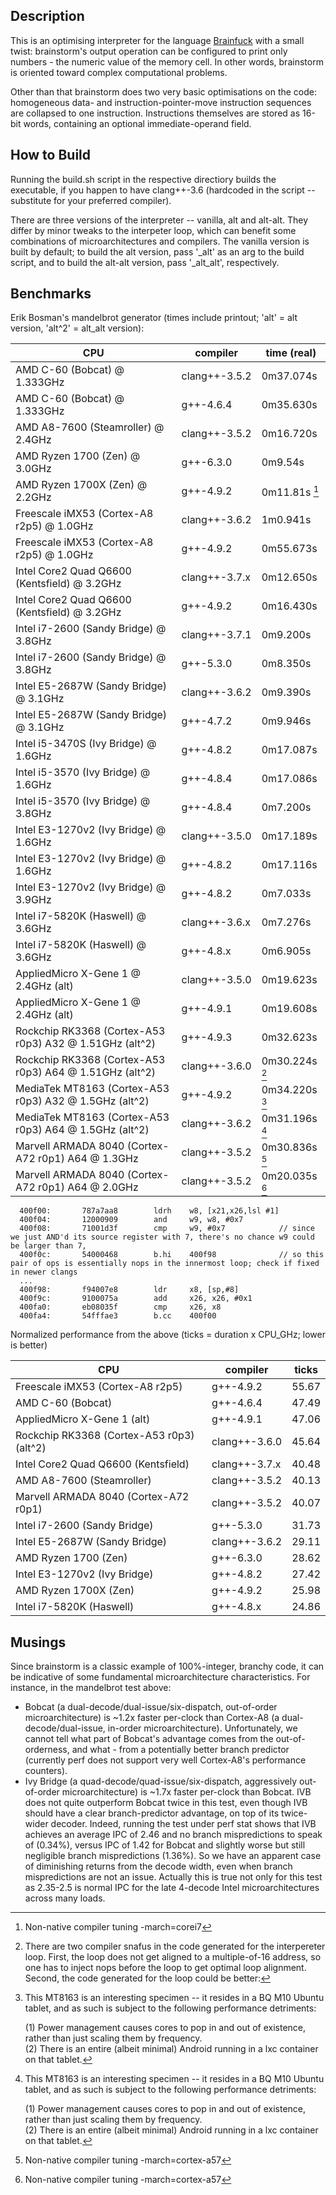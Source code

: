 Description
-----------

This is an optimising interpreter for the language [Brainfuck](http://en.wikipedia.org/wiki/Brainfuck) with a small twist: brainstorm's output operation can be configured to print only numbers - the numeric value of the memory cell. In other words, brainstorm is oriented toward complex computational problems.

Other than that brainstorm does two very basic optimisations on the code: homogeneous data- and instruction-pointer-move instruction sequences are collapsed to one instruction. Instructions themselves are stored as 16-bit words, containing an optional immediate-operand field.

How to Build
------------

Running the build.sh script in the respective directiory builds the executable, if you happen to have clang++-3.6 (hardcoded in the script -- substitute for your preferred compiler).

There are three versions of the interpreter -- vanilla, alt and alt-alt. They differ by minor tweaks to the interpeter loop, which can benefit some combinations of microarchitectures and compilers. The vanilla version is built by default; to build the alt version, pass '\_alt' as an arg to the build script, and to build the alt-alt version, pass '\_alt\_alt', respectively.

Benchmarks
----------

Erik Bosman's mandelbrot generator (times include printout; 'alt' = alt version, 'alt^2' = alt\_alt version):

| CPU                                                     | compiler      | time (real)    |
| ---------------------------------------------------     | ------------- | -------------- |
| AMD C-60 (Bobcat) @ 1.333GHz                            | clang++-3.5.2 | 0m37.074s      |
| AMD C-60 (Bobcat) @ 1.333GHz                            | g++-4.6.4     | 0m35.630s      |
| AMD A8-7600 (Steamroller) @ 2.4GHz                      | clang++-3.5.2 | 0m16.720s      |
| AMD Ryzen 1700 (Zen) @ 3.0GHz                           | g++-6.3.0     | 0m9.54s        |
| AMD Ryzen 1700X (Zen) @ 2.2GHz                          | g++-4.9.2     | 0m11.81s  [^1] |
| Freescale iMX53 (Cortex-A8 r2p5) @ 1.0GHz               | clang++-3.6.2 | 1m0.941s       |
| Freescale iMX53 (Cortex-A8 r2p5) @ 1.0GHz               | g++-4.9.2     | 0m55.673s      |
| Intel Core2 Quad Q6600 (Kentsfield) @ 3.2GHz            | clang++-3.7.x | 0m12.650s      |
| Intel Core2 Quad Q6600 (Kentsfield) @ 3.2GHz            | g++-4.9.2     | 0m16.430s      |
| Intel i7-2600 (Sandy Bridge) @ 3.8GHz                   | clang++-3.7.1 | 0m9.200s       |
| Intel i7-2600 (Sandy Bridge) @ 3.8GHz                   | g++-5.3.0     | 0m8.350s       |
| Intel E5-2687W (Sandy Bridge) @ 3.1GHz                  | clang++-3.6.2 | 0m9.390s       |
| Intel E5-2687W (Sandy Bridge) @ 3.1GHz                  | g++-4.7.2     | 0m9.946s       |
| Intel i5-3470S (Ivy Bridge) @ 1.6GHz                    | g++-4.8.2     | 0m17.087s      |
| Intel i5-3570 (Ivy Bridge) @ 1.6GHz                     | g++-4.8.4     | 0m17.086s      |
| Intel i5-3570 (Ivy Bridge) @ 3.8GHz                     | g++-4.8.4     | 0m7.200s       |
| Intel E3-1270v2 (Ivy Bridge) @ 1.6GHz                   | clang++-3.5.0 | 0m17.189s      |
| Intel E3-1270v2 (Ivy Bridge) @ 1.6GHz                   | g++-4.8.2     | 0m17.116s      |
| Intel E3-1270v2 (Ivy Bridge) @ 3.9GHz                   | g++-4.8.2     | 0m7.033s       |
| Intel i7-5820K (Haswell) @ 3.6GHz                       | clang++-3.6.x | 0m7.276s       |
| Intel i7-5820K (Haswell) @ 3.6GHz                       | g++-4.8.x     | 0m6.905s       |
| AppliedMicro X-Gene 1 @ 2.4GHz (alt)                    | clang++-3.5.0 | 0m19.623s      |
| AppliedMicro X-Gene 1 @ 2.4GHz (alt)                    | g++-4.9.1     | 0m19.608s      |
| Rockchip RK3368 (Cortex-A53 r0p3) A32 @ 1.51GHz (alt^2) | g++-4.9.3     | 0m32.623s      |
| Rockchip RK3368 (Cortex-A53 r0p3) A64 @ 1.51GHz (alt^2) | clang++-3.6.0 | 0m30.224s [^2] |
| MediaTek MT8163 (Cortex-A53 r0p3) A32 @ 1.5GHz (alt^2)  | g++-4.9.2     | 0m34.220s [^3] |
| MediaTek MT8163 (Cortex-A53 r0p3) A64 @ 1.5GHz (alt^2)  | clang++-3.6.2 | 0m31.196s [^3] |
| Marvell ARMADA 8040 (Cortex-A72 r0p1) A64 @ 1.3GHz      | clang++-3.5.2 | 0m30.836s [^4] |
| Marvell ARMADA 8040 (Cortex-A72 r0p1) A64 @ 2.0GHz      | clang++-3.5.2 | 0m20.035s [^4] |

[^1]: Non-native compiler tuning -march=corei7  
[^2]: There are two compiler snafus in the code generated for the interpereter loop. First,
the loop does not get aligned to a multiple-of-16 address, so one has to inject nops before the
loop to get optimal loop alignment. Second, the code generated for the loop could be better:

```
  400f00:       787a7aa8        ldrh    w8, [x21,x26,lsl #1]
  400f04:       12000909        and     w9, w8, #0x7
  400f08:       71001d3f        cmp     w9, #0x7            // since we just AND'd its source register with 7, there's no chance w9 could be larger than 7,
  400f0c:       54000468        b.hi    400f98              // so this pair of ops is essentially nops in the innermost loop; check if fixed in newer clangs
  ...
  400f98:       f94007e8        ldr     x8, [sp,#8]
  400f9c:       9100075a        add     x26, x26, #0x1
  400fa0:       eb08035f        cmp     x26, x8
  400fa4:       54fffae3        b.cc    400f00
```

[^3]: This MT8163 is an interesting specimen -- it resides in a BQ M10 Ubuntu tablet, and
as such is subject to the following performance detriments:

	(1) Power management causes cores to pop in and out of existence, rather than just scaling them by frequency.  
	(2) There is an entire (albeit minimal) Android running in a lxc container on that tablet.

[^4]: Non-native compiler tuning -march=cortex-a57

Normalized performance from the above (ticks = duration x CPU\_GHz; lower is better)

| CPU                                                 | compiler      | ticks       |
|---------------------------------------------------- | ------------- | ----------- |
| Freescale iMX53 (Cortex-A8 r2p5)                    | g++-4.9.2     | 55.67       |
| AMD C-60 (Bobcat)                                   | g++-4.6.4     | 47.49       |
| AppliedMicro X-Gene 1 (alt)                         | g++-4.9.1     | 47.06       |
| Rockchip RK3368 (Cortex-A53 r0p3) (alt^2)           | clang++-3.6.0 | 45.64       |
| Intel Core2 Quad Q6600 (Kentsfield)                 | clang++-3.7.x | 40.48       |
| AMD A8-7600 (Steamroller)                           | clang++-3.5.2 | 40.13       |
| Marvell ARMADA 8040 (Cortex-A72 r0p1)               | clang++-3.5.2 | 40.07       |
| Intel i7-2600 (Sandy Bridge)                        | g++-5.3.0     | 31.73       |
| Intel E5-2687W (Sandy Bridge)                       | clang++-3.6.2 | 29.11       |
| AMD Ryzen 1700 (Zen)                                | g++-6.3.0     | 28.62       |
| Intel E3-1270v2 (Ivy Bridge)                        | g++-4.8.2     | 27.42       |
| AMD Ryzen 1700X (Zen)                               | g++-4.9.2     | 25.98       |
| Intel i7-5820K (Haswell)                            | g++-4.8.x     | 24.86       |

Musings
-------

Since brainstorm is a classic example of 100%-integer, branchy code, it can be indicative of some fundamental microarchitecture characteristics. For instance, in the mandelbrot test above:

* Bobcat (a dual-decode/dual-issue/six-dispatch, out-of-order microarchitecture) is ~1.2x faster per-clock than Cortex-A8 (a dual-decode/dual-issue, in-order microarchitecture). Unfortunately, we cannot tell what part of Bobcat's advantage comes from the out-of-orderness, and what - from a potentially better branch predictor (currently perf does not support very well Cortex-A8's performance counters).
* Ivy Bridge (a quad-decode/quad-issue/six-dispatch, aggressively out-of-order microarchitecture) is ~1.7x faster per-clock than Bobcat. IVB does not quite outperform Bobcat twice in this test, even though IVB should have a clear branch-predictor advantage, on top of its twice-wider decoder. Indeed, running the test under perf stat shows that IVB achieves an average IPC of 2.46 and no branch mispredictions to speak of (0.34%), versus IPC of 1.42 for Bobcat and slightly worse but still negligible branch mispredictions (1.36%). So we have an apparent case of diminishing returns from the decode width, even when branch mispredictions are not an issue. Actually this is true not only for this test as 2.35-2.5 is normal IPC for the late 4-decode Intel microarchitectures across many loads.
